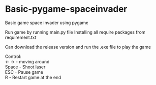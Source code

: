 # Basic-pygame-spaceinvader
Basic game space invader using pygame

Run game by running main.py file
Installing all require packages from requirement.txt 

Can download the release version and run the .exe file to play the game

Control: <br />
<- ->  -	moving around <br />
Space  -	Shoot laser  <br />
ESC    -	Pause game <br />
R      -	Restart game at the end 
	
